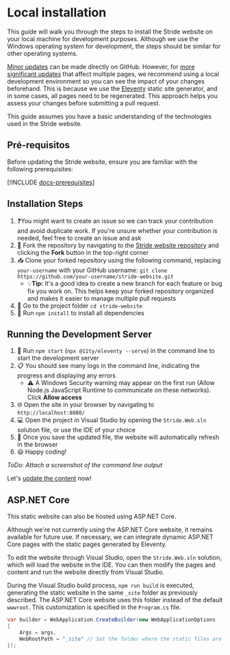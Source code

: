 # Local installation

This guide will walk you through the steps to install the Stride website on your local machine for development purposes. Although we use the Windows operating system for development, the steps should be similar for other operating systems.

[Minor updates](content.md#small-updates) can be made directly on GitHub. However, for [more significant updates](content.md#major-updates) that affect multiple pages, we recommend using a local development environment so you can see the impact of your changes beforehand. This is because we use the [Eleventy](https://www.11ty.dev/docs/) static site generator, and in some cases, all pages need to be regenerated. This approach helps you assess your changes before submitting a pull request.

This guide assumes you have a basic understanding of the technologies used in the Stride website.

## Pré-requisitos

Before updating the Stride website, ensure you are familiar with the following prerequisites:

[!INCLUDE [docs-prerequisites](../../includes/docs-prerequisites.md)]

## Installation Steps

1. ❓You might want to create an issue so we can track your contribution and avoid duplicate work. If you're unsure whether your contribution is needed, feel free to create an issue and ask
1. 🍴 Fork the repository by navigating to the [Stride website repository](https://github.com/stride3d/stride-website) and clicking the **Fork** button in the top-right corner
1. 📥 Clone your forked repository using the following command, replacing `your-username` with your GitHub username: `git clone https://github.com/your-username/stride-website.git`
   - 💡**Tip:** It's a good idea to create a new branch for each feature or bug fix you work on. This helps keep your forked repository organized and makes it easier to manage multiple pull requests
1. 📁 Go to the project folder `cd stride-website`
1. 🚀 Run `npm install` to install all dependencies

## Running the Development Server

1. 🚀 Run `npm start` (`npx @11ty/eleventy --serve`) in the command line to start the development server
1. 📋 You should see many logs in the command line, indicating the progress and displaying any errors
   - ⚠️ A Windows Security warning may appear on the first run (Allow Node.js JavaScript Runtime to communicate on these networks). Click **Allow access**
1. 🌐 Open the site in your browser by navigating to `http://localhost:8080/`
1. 💻 Open the project in Visual Studio by opening the `Stride.Web.sln` solution file, or use the IDE of your choice
1. 🔄 Once you save the updated file, the website will automatically refresh in the browser
1. 😃 Happy coding!

*ToDo: Attach a screenshot of the command line output*

Let's [update the content](content.md) now!

## ASP.NET Core

This static website can also be hosted using ASP.NET Core.

Although we're not currently using the ASP.NET Core website, it remains available for future use. If necessary, we can integrate dynamic ASP.NET Core pages with the static pages generated by Eleventy.

To edit the website through Visual Studio, open the `Stride.Web.sln` solution, which will load the website in the IDE. You can then modify the pages and content and run the website directly from Visual Studio.

During the Visual Studio build process, `npm run build` is executed, generating the static website in the same `_site` folder as previously described. The ASP.NET Core website uses this folder instead of the default `wwwroot`. This customization is specified in the `Program.cs` file.

```csharp
var builder = WebApplication.CreateBuilder(new WebApplicationOptions
{
    Args = args,
    WebRootPath = "_site" // Set the folder where the static files are located (e.g., Eleventy output folder)
});
```
